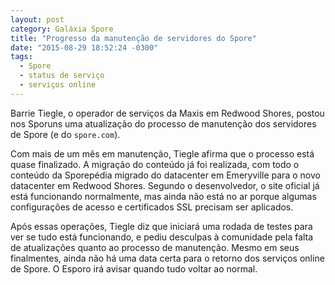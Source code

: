 ```yaml
---
layout: post
category: Galáxia Spore
title: "Progresso da manutenção de servidores do Spore"
date: "2015-08-29 18:52:24 -0300"
tags:
  - Spore
  - status de serviço
  - serviços online
---
```

Barrie Tiegle, o operador de serviços da Maxis em Redwood Shores, postou nos Sporuns uma atualização do processo de manutenção dos servidores de Spore (e do `spore.com`).

Com mais de um mês em manutenção, Tiegle afirma que o processo está quase finalizado. A migração do conteúdo já foi realizada, com todo o conteúdo da Sporepédia migrado do datacenter em Emeryville para o novo datacenter em Redwood Shores. Segundo o desenvolvedor, o site oficial já está funcionando normalmente, mas ainda não está no ar porque algumas configurações de acesso e certificados SSL precisam ser aplicados.

Após essas operações, Tiegle diz que iniciará uma rodada de testes para ver se tudo está funcionando, e pediu desculpas à comunidade pela falta de atualizações quanto ao processo de manutenção. Mesmo em seus finalmentes, ainda não há uma data certa para o retorno dos serviços online de Spore. O Esporo irá avisar quando tudo voltar ao normal.
